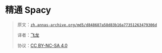 # 精通 Spacy

> 原文：[`zh.annas-archive.org/md5/d848687a58d83b16a77351263479306d`](https://zh.annas-archive.org/md5/d848687a58d83b16a77351263479306d)
> 
> 译者：[飞龙](https://github.com/wizardforcel)
> 
> 协议：[CC BY-NC-SA 4.0](http://creativecommons.org/licenses/by-nc-sa/4.0/)
